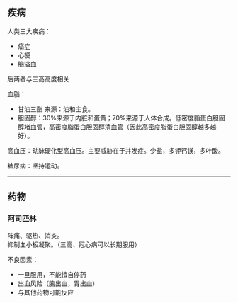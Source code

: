 ## 疾病

人类三大疾病：
- 癌症
- 心梗
- 脑溢血


后两者与三高高度相关

血脂：
- 甘油三酯
来源：油和主食。
- 胆固醇：30%来源于内脏和蛋黄；70%来源于人体合成。低密度脂蛋白胆固醇堵血管，高密度脂蛋白胆固醇清血管（因此高密度脂蛋白胆固醇越多越好）。


高血压：动脉硬化型高血压。主要威胁在于并发症。少盐，多钾钙镁，多叶酸。

糖尿病：坚持运动。

---------------------------------------

## 药物

### 阿司匹林

阵痛、驱热、消炎。  
抑制血小板凝聚。（三高、冠心病可以长期服用）

不良因素：
- 一旦服用，不能擅自停药
- 出血风险（脑出血，胃出血）
- 与其他药物可能反应

